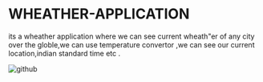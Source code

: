 # WHEATHER-APPLICATION
its a wheather application where  we can see current wheath"er of any city over the globle,we can use temperature convertor ,we can see our current location,indian standard time etc . 








![github](https://user-images.githubusercontent.com/50310860/86873438-e59fc980-c0fb-11ea-9f7b-7bcc3999bf6a.gif)






